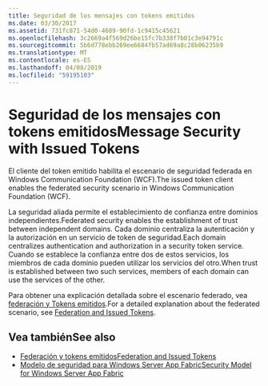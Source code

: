 ```yaml
---
title: Seguridad de los mensajes con tokens emitidos
ms.date: 03/30/2017
ms.assetid: 731fc871-54d0-4689-90fd-1c9415c45621
ms.openlocfilehash: 3c2669a4f569d26be15fc7b338f7b01c3e94791c
ms.sourcegitcommit: 5b6d778ebb269ee6684fb57ad69a8c28b06235b9
ms.translationtype: MT
ms.contentlocale: es-ES
ms.lasthandoff: 04/08/2019
ms.locfileid: "59195103"
---
```

# <a name="message-security-with-issued-tokens"></a><span data-ttu-id="0230b-102">Seguridad de los mensajes con tokens emitidos</span><span class="sxs-lookup"><span data-stu-id="0230b-102">Message Security with Issued Tokens</span></span>
<span data-ttu-id="0230b-103">El cliente del token emitido habilita el escenario de seguridad federada en Windows Communication Foundation (WCF).</span><span class="sxs-lookup"><span data-stu-id="0230b-103">The issued token client enables the federated security scenario in Windows Communication Foundation (WCF).</span></span>  
  
 <span data-ttu-id="0230b-104">La seguridad aliada permite el establecimiento de confianza entre dominios independientes.</span><span class="sxs-lookup"><span data-stu-id="0230b-104">Federated security enables the establishment of trust between independent domains.</span></span> <span data-ttu-id="0230b-105">Cada dominio centraliza la autenticación y la autorización en un servicio de token de seguridad.</span><span class="sxs-lookup"><span data-stu-id="0230b-105">Each domain centralizes authentication and authorization in a security token service.</span></span> <span data-ttu-id="0230b-106">Cuando se establece la confianza entre dos de estos servicios, los miembros de cada dominio pueden utilizar los servicios del otro.</span><span class="sxs-lookup"><span data-stu-id="0230b-106">When trust is established between two such services, members of each domain can use the services of the other.</span></span>  
  
 <span data-ttu-id="0230b-107">Para obtener una explicación detallada sobre el escenario federado, vea [federación y Tokens emitidos](../../../../docs/framework/wcf/feature-details/federation-and-issued-tokens.md).</span><span class="sxs-lookup"><span data-stu-id="0230b-107">For a detailed explanation about the federated scenario, see [Federation and Issued Tokens](../../../../docs/framework/wcf/feature-details/federation-and-issued-tokens.md).</span></span>  
  
## <a name="see-also"></a><span data-ttu-id="0230b-108">Vea también</span><span class="sxs-lookup"><span data-stu-id="0230b-108">See also</span></span>

- [<span data-ttu-id="0230b-109">Federación y tokens emitidos</span><span class="sxs-lookup"><span data-stu-id="0230b-109">Federation and Issued Tokens</span></span>](../../../../docs/framework/wcf/feature-details/federation-and-issued-tokens.md)
- [<span data-ttu-id="0230b-110">Modelo de seguridad para Windows Server App Fabric</span><span class="sxs-lookup"><span data-stu-id="0230b-110">Security Model for Windows Server App Fabric</span></span>](https://go.microsoft.com/fwlink/?LinkID=201279&clcid=0x409)
